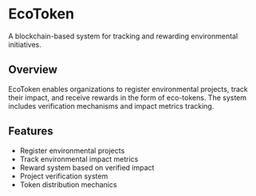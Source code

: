 # EcoToken
A blockchain-based system for tracking and rewarding environmental initiatives.

## Overview
EcoToken enables organizations to register environmental projects, track their impact, 
and receive rewards in the form of eco-tokens. The system includes verification mechanisms 
and impact metrics tracking.

## Features
- Register environmental projects
- Track environmental impact metrics
- Reward system based on verified impact
- Project verification system
- Token distribution mechanics
